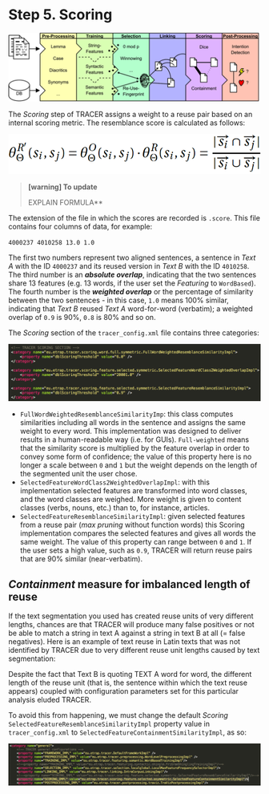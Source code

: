 # Step 5. Scoring

![](../../.gitbook/assets/architecture.png)

The _Scoring_ step of TRACER assigns a weight to a reuse pair based on an internal scoring metric. The resemblance score is calculated as follows:

![](../../.gitbook/assets/scoring-formula.png)

> **\[warning\] To update**
>
> EXPLAIN FORMULA\*\*

The extension of the file in which the scores are recorded is `.score`. This file contains four columns of data, for example:

`4000237 4010258 13.0 1.0`

The first two numbers represent two aligned sentences, a sentence in _Text A_ with the ID `4000237` and its reused version in _Text B_ with the ID `4010258`. The third number is an _**absolute overlap**_, indicating that the two sentences share 13 features \(e.g. 13 words, if the user set the _Featuring_ to `WordBased`\). The fourth number is the _**weighted overlap**_ or the percentage of similarity between the two sentences - in this case, `1.0` means 100% similar, indicating that _Text B_ reused _Text A_ word-for-word \(verbatim\); a weighted overlap of `0.9` is 90%, `0.8` is 80% and so on.

The _Scoring_ section of the `tracer_config.xml` file contains three categories:

![The three Scoring implementations in TRACER.](../../.gitbook/assets/scoring-config.png)

* `FullWordWeightedResemblanceSimilarityImp`: this class computes similarities including all words in the sentence and assigns the same weight to every word. This implementation was designed to deliver results in a human-readable way \(i.e. for GUIs\). `Full-weighted` means that the similarity score is multiplied by the feature overlap in order to convey some form of confidence; the value of this property here is no longer a scale between `0` and `1` but the weight depends on the length of the segmented unit the user chose.
* `SelectedFeatureWordClass2WeightedOverlapImpl`: with this implementation selected features are transformed into word classes, and the word classes are weighed. More weight is given to content classes \(verbs, nouns, etc.\) than to, for instance, articles.
* `SelectedFeatureResemblanceSimilarityImpl`: given selected features from a reuse pair \(_max pruning_ without function words\) this Scoring implementation compares the selected features and gives all words the same weight. The value of this property can range between `0` and `1`. If the user sets a high value, such as `0.9`, TRACER will return reuse pairs that are 90% similar \(near-verbatim\).

## _Containment_ measure for imbalanced length of reuse

If the text segmentation you used has created reuse units of very different lengths, chances are that TRACER will produce many false positives or not be able to match a string in text A against a string in text B at all \(= false negatives\). Here is an example of text reuse in Latin texts that was not identified by TRACER due to very different reuse unit lengths caused by text segmentation:

Despite the fact that Text B is quoting TEXT A word for word, the different length of the reuse unit \(that is, the sentence within which the text reuse appears\) coupled with configuration parameters set for this particular analysis eluded TRACER.

To avoid this from happening, we must change the default _Scoring_ `SelectedFeatureResemblanceSimilarityImpl` property value in `tracer_config.xml` to `SelectedFeatureContainmentSimilarityImpl`, as so:

![The default Scoring Resemblance measure in the tracer\_config.xml file is commented out and replaced by the alternative Scoring Containment measure to address imbalanced reuse length.](../../.gitbook/assets/scoring-containment.png)

